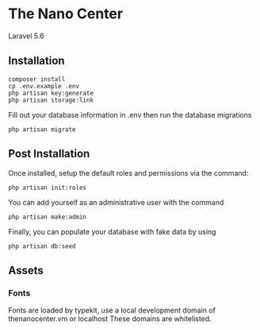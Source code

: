 # The Nano Center

Laravel 5.6

## Installation

```
composer install
cp .env.example .env
php artisan key:generate
php artisan storage:link
```

Fill out your database information in .env then run the database migrations

```
php artisan migrate
```

## Post Installation

Once installed, setup the default roles and permissions via the command:

```
php artisan init:roles
```

You can add yourself as an administrative user with the command

```
php artisan make:admin
```

Finally, you can populate your database with fake data by using

```
php artisan db:seed
```

## Assets

### Fonts

Fonts are loaded by typekit, use a local development domain of thenanocenter.vm or localhost These domains are whitelisted.